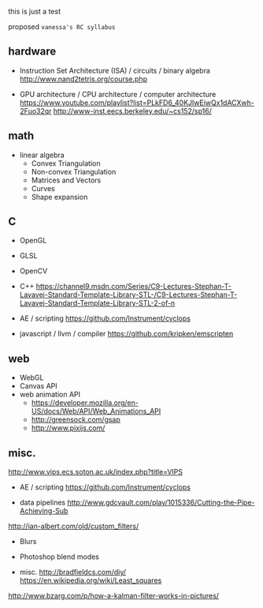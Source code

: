 this is just a test


proposed `vanessa's RC syllabus`

hardware
-----
- Instruction Set Architecture (ISA) / circuits / binary algebra
http://www.nand2tetris.org/course.php

- GPU architecture / CPU architecture / computer architecture
https://www.youtube.com/playlist?list=PLkFD6_40KJIwEiwQx1dACXwh-2Fuo32qr
http://www-inst.eecs.berkeley.edu/~cs152/sp16/

math
-----
- linear algebra
  - Convex Triangulation
  - Non-convex Triangulation 
  - Matrices and Vectors
  - Curves
  - Shape expansion

C
-----
- OpenGL
- GLSL
- OpenCV
- C++
https://channel9.msdn.com/Series/C9-Lectures-Stephan-T-Lavavej-Standard-Template-Library-STL-/C9-Lectures-Stephan-T-Lavavej-Standard-Template-Library-STL-2-of-n

- AE / scripting
https://github.com/Instrument/cyclops

- javascript / llvm / compiler
https://github.com/kripken/emscripten

web
----
- WebGL
- Canvas API
- web animation API
  - https://developer.mozilla.org/en-US/docs/Web/API/Web_Animations_API
  - http://greensock.com/gsap
  - http://www.pixijs.com/

misc.
----
http://www.vips.ecs.soton.ac.uk/index.php?title=VIPS

- AE / scripting
https://github.com/Instrument/cyclops

- data pipelines
http://www.gdcvault.com/play/1015336/Cutting-the-Pipe-Achieving-Sub

http://ian-albert.com/old/custom_filters/
  - Blurs
  - Photoshop blend modes

- misc.
http://bradfieldcs.com/diy/
https://en.wikipedia.org/wiki/Least_squares

http://www.bzarg.com/p/how-a-kalman-filter-works-in-pictures/
